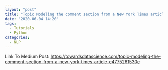```yaml
---
layout: "post"
title: "Topic Modeling the comment section from a New York Times article"
date: "2020-06-04 14:20"
tags:
  - Tutorials
  - Python
categories:
  - NLP
---
```


Link To Medium Post:
https://towardsdatascience.com/topic-modeling-the-comment-section-from-a-new-york-times-article-e4775261530e

